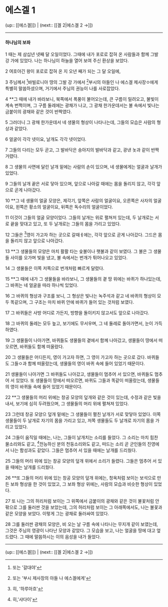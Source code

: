 # 에스겔 1

(up:: [[에스겔]]) | (next:: [[겔 2|에스겔 2 →]])

***


#### 하나님의 보좌
1 
때는 제 삼십년 넷째 달 오일이었다. 그때에 내가 포로로 잡혀 온 사람들과 함께 그발 강 가에 있었다. 나는 하나님이 하늘을 열어 보여 주신 환상을 보았다.


2 
여호야긴 왕이 포로로 잡혀 온 지 오년 째가 되는 그 달 오일에,


3 
주님께서 [^1]바빌로니아 땅의 그발 강 가에서 [^2]부시의 아들인 나 에스겔 제사장ㅇ에게 특별히 말씀하셨으며, 거기에서 주님의 권능이 나를 사로잡았다.


4 
**그 때에 내가 바라보니, 북쪽에서 폭풍이 불어오는데, 큰 구름이 밀려오고, 불빛이 계속 번쩍이며, 그 구름 둘레에는 광채가 나고, 그 광채 한가운데서는 불 속에서 빛나는 금붙이의 광채와 같은 것이 반짝였다.


5 
그러더니 그 광채 한가운데서 네 생물의 형상이 나타나는데, 그들의 모습은 사람의 형상과 같았다.


6 
얼굴이 각각 넷이요, 날개도 각각 넷이었다.


7 
그들의 다리는 모두 곧고, 그 발바닥은 송아지의 발바닥과 같고, 광낸 놋과 같이 반짝거렸다.


8 
그 생물의 사면에 달린 날개 밑에는 사람의 손이 있으며, 네 생물에게는 얼굴과 날개가 있었다.


9 
그들의 날개 끝은 서로 닿아 있으며, 앞으로 나아갈 때에는 몸을 돌리지 않고, 각각 앞으로 곧게 나아갔다.


10 
**그 네 생물의 얼굴 모양은, 제각기, 앞쪽은 사람의 얼굴이요, 오른쪽은 사자의 얼굴이요, 왼쪽은 황소의 얼굴이요, 뒤쪽은 독수리의 얼굴이었다.


11 
이것이 그들의 얼굴 모양이었다. 그들의 날개는 위로 펼쳐저 있는데, 두 날개로는 서로 끝을 맞대고 있고, 또 두 날개로는 그들의 몸을 가리고 있었다.


12 
그들은 [^3]영이 가고자 하는 곳으로 갈때ㅔ에는, 각각 앞으로 곧게 나아갔다. 그드은 몸을 돌리지 않고 앞으로 나아갔다.


13 
**그 생물들의 모양은 마치 활활 타는 숯불이나 햇불과 같이 보였다. 그 불은 그 생물들 사이를 오가며 빛을 냈고, 불 속에서는 번개가 튀어나오고 있었다.


14 
그 생물들은 이쪽 저쪽으로 번개처럼 빠르게 달렸다.


15 
**그 때에 내가 그 생물들을 바라보니, 그 생물들의 곁 땅 위에는 바퀴가 하나있는데, 그 바퀴는 네 얼굴을 따라 하나씩 있었다.


16 
그 바퀴의 형상과 구조를 보니, 그 형상은 빛나는 녹주석과 같고 네 바퀴의 형상이 모두 똑같으며, 그 구조는 마치 바퀴 안에 바퀴가 들어 있는 것처럼 보였다.


17 
그 바퀴들은 사방 어디로 가든지, 방향을 돌이키지 않고서도 앞으로 나아갔다.


18 
그 바퀴의 둘레는 모두 높고, 보기에도 무서우며, 그 네 둘레로 돌아가면서, 눈이 가득하였다.


19 
그 생물들이 나아가면, 바퀴들도 생물들의 곁에서 함께 나아갔고, 생물들이 땅에서 떠오르면, 바퀴들도 함께 떠올랐다.


20 
그 생물들은 어디든지, 영이 가고자 하면, 그 영이 가고자 하는 곳으로 갔다. 바퀴들도 그들ㅇ과 함께 떠올랐는데, 생물들의 영이 바퀴 속에 들어 있었기 때문이다.


21 
생물들이 나아가면 그 바퀴들도 나아갔고, 생물들이 멈추어 서 있으면, 바퀴들도 멈추어 서 있었다. 또 생물들이 땅에서 떠오르면, 바퀴도 그들과 똑같이 떠올랐는데, 생물들의 영이 바퀴들 속에 들어 있었기 때문이다.


22 
**그 생물들의 머리 위에는 창공 모양의 덮개와 같은 것이 있는데, 수정과 같은 빛을 내서, 보기에 심히 두려웠으며, 그 생물들의 머리 위에 펼쳐져 있었다.


23 
그런데 창공 모양으 덮개 밑에는 그 생물들이 펼친 날개가 서로 맞닿아 있었다. 이쪽 생물들이 두 날개로 자기의 몸을 가리고 있고, 저쪽 생물들도 두 날개로 자기의 몸을 가리고 있었다.


24 
그들이 움직일 때에는, 나는, 그들이 날개치는 소리를 들었다. 그 소리는 마치 힘찬 물소리와도 같고, [^4]전능하신 분의 천둥소리와도 같고, 떠드는 소리 곧 군인들의 진영에서 나는 함성과도 같았다. 그들은 멈추어 서 있을 때에는 날개를 드리웠다.


25 
그들의 머리 위에 있는 창공 모양의 덮개 위에서 소리가 들렸다. 그들은 멈추어 서 있을 때에는 날개를 드리웠다.


26 
**또 그들의 머리 위에 있는 창공 모양의 덮개 위에는, 청옥처럼 보이는 보석으로 만든 보좌 형상을 한 것이 있었고, 그 보좌 형상 위에는, 사람의 모습과 비슷한 형상이 있었다.


27 
또 나는 그의 허리처럼 보이는 그 위쪽에서 금붙이의 광채와 같은 것이 불꽃처럼 안팎으로 그를 둘러싼 것을 보았는데, 그의 허리처럼 보이는 그 아래쪽에서도, 나는 불꽃과 같은 모양을 보았다. 이렇게 그는 광채로 둘러싸여 있었다.


28 
그를 둘러싼 광채의 모양은, 비 오는 날 구름 속에 나타나는 무지개 같이 보였는데, 그것은 주님의 영광이 나타난 모양과 같았다. 그 모습을 보고, 나는 얼굴을 땅에 대고 엎드렸다. 그 때에 말씀하시는 이의 음성을 내가 들었다.


***

(up:: [[에스겔]]) | (next:: [[겔 2|에스겔 2 →]])

[^1]: 또는 '갈대야'
[^2]: 또는 '부시 제사장의 아들 나 에스겔에게'
[^3]: 히, '하루아흐'
[^4]: 히,'샤다이'